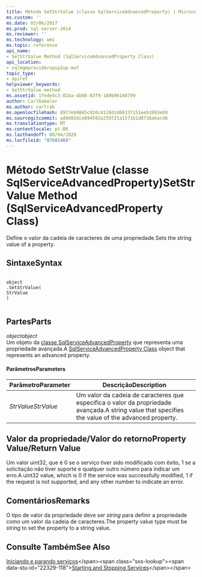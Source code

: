 ```yaml
---
title: Método SetStrValue (classe SqlServiceAdvancedProperty) | Microsoft Docs
ms.custom: ''
ms.date: 03/06/2017
ms.prod: sql-server-2014
ms.reviewer: ''
ms.technology: wmi
ms.topic: reference
api_name:
- SetStrValue Method (SqlServiceAdvancedProperty Class)
api_location:
- sqlmgmproviderxpsp2up.mof
topic_type:
- apiref
helpviewer_keywords:
- SetStrValue method
ms.assetid: 1fededc3-81ba-4b08-83f9-189b96140799
author: CarlRabeler
ms.author: carlrab
ms.openlocfilehash: d977eb9845c820c4128d1d60337151eeb3893eb9
ms.sourcegitcommit: ad4d92dce894592a259721a1571b1d8736abacdb
ms.translationtype: MT
ms.contentlocale: pt-BR
ms.lasthandoff: 08/04/2020
ms.locfileid: "87681460"
---
```

# <a name="setstrvalue-method-sqlserviceadvancedproperty-class"></a><span data-ttu-id="22329-102">Método SetStrValue (classe SqlServiceAdvancedProperty)</span><span class="sxs-lookup"><span data-stu-id="22329-102">SetStrValue Method (SqlServiceAdvancedProperty Class)</span></span>
  <span data-ttu-id="22329-103">Define o valor da cadeia de caracteres de uma propriedade.</span><span class="sxs-lookup"><span data-stu-id="22329-103">Sets the string value of a property.</span></span>  
  
## <a name="syntax"></a><span data-ttu-id="22329-104">Sintaxe</span><span class="sxs-lookup"><span data-stu-id="22329-104">Syntax</span></span>  
  
```  
  
object  
.SetStrValue(  
StrValue  
)  
  
```  
  
## <a name="parts"></a><span data-ttu-id="22329-105">Partes</span><span class="sxs-lookup"><span data-stu-id="22329-105">Parts</span></span>  
 <span data-ttu-id="22329-106">*object*</span><span class="sxs-lookup"><span data-stu-id="22329-106">*object*</span></span>  
 <span data-ttu-id="22329-107">Um objeto da [classe SqlServiceAdvancedProperty](sqlserviceadvancedproperty-class.md) que representa uma propriedade avançada.</span><span class="sxs-lookup"><span data-stu-id="22329-107">A [SqlServiceAdvancedProperty Class](sqlserviceadvancedproperty-class.md) object that represents an advanced property.</span></span>  
  
#### <a name="parameters"></a><span data-ttu-id="22329-108">Parâmetros</span><span class="sxs-lookup"><span data-stu-id="22329-108">Parameters</span></span>  
  
|<span data-ttu-id="22329-109">Parâmetro</span><span class="sxs-lookup"><span data-stu-id="22329-109">Parameter</span></span>|<span data-ttu-id="22329-110">Descrição</span><span class="sxs-lookup"><span data-stu-id="22329-110">Description</span></span>|  
|---------------|-----------------|  
|<span data-ttu-id="22329-111">*StrValue*</span><span class="sxs-lookup"><span data-stu-id="22329-111">*StrValue*</span></span>|<span data-ttu-id="22329-112">Um valor da cadeia de caracteres que especifica o valor da propriedade avançada.</span><span class="sxs-lookup"><span data-stu-id="22329-112">A string value that specifies the value of the advanced property.</span></span>|  
  
## <a name="property-valuereturn-value"></a><span data-ttu-id="22329-113">Valor da propriedade/Valor do retorno</span><span class="sxs-lookup"><span data-stu-id="22329-113">Property Value/Return Value</span></span>  
 <span data-ttu-id="22329-114">Um valor uint32, que é 0 se o serviço tiver sido modificado com êxito, 1 se a solicitação não tiver suporte e qualquer outro número para indicar um erro.</span><span class="sxs-lookup"><span data-stu-id="22329-114">A uint32 value, which is 0 if the service was successfully modified, 1 if the request is not supported, and any other number to indicate an error.</span></span>  
  
## <a name="remarks"></a><span data-ttu-id="22329-115">Comentários</span><span class="sxs-lookup"><span data-stu-id="22329-115">Remarks</span></span>  
 <span data-ttu-id="22329-116">O tipo de valor da propriedade deve ser *string* para definir a propriedade como um valor da cadeia de caracteres.</span><span class="sxs-lookup"><span data-stu-id="22329-116">The property value type must be *string* to set the property to a string value.</span></span>  
  
## <a name="see-also"></a><span data-ttu-id="22329-117">Consulte Também</span><span class="sxs-lookup"><span data-stu-id="22329-117">See Also</span></span>  
 <span data-ttu-id="22329-118">[Iniciando e parando serviços](https://technet.microsoft.com/library/ms174886\(v=sql.105\).aspx)</span><span class="sxs-lookup"><span data-stu-id="22329-118">[Starting and Stopping Services](https://technet.microsoft.com/library/ms174886\(v=sql.105\).aspx)</span></span>  
  
  
